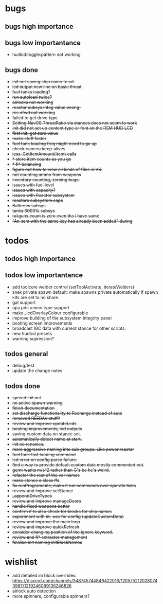 # bugs

## bugs high importance



## bugs low importantance

* hudlcd:toggle:pattern not working

## bugs done

* ~~init not saving ship name to cd.~~
* ~~lcd output new line on basic thrust~~
* ~~fuel tanks loading?~~
* ~~run autoload twice?~~
* ~~airlocks not working~~
* ~~reactor subsys integ value wrong-~~
* ~~rcs nfwd not working~~
* ~~failed to get drive type~~
* ~~Setting NavOS ThrustRatio via stances does not seem to work~~
* ~~Init did not set up content type or font on the RSM HUD LCD~~
* ~~first init, get zero value~~
* ~~make stuff faster~~
* ~~fuel tank loading freq might need to go up~~
* ~~check camera keep-alives~~
* ~~less .GetItemAmount(Item) calls~~
* ~~* store item counts as you go~~
* ~~* fi* balancing~~
* ~~figure out how to view all kinds of files in VS.~~
* ~~not counting ammo from weapons~~
* ~~inventory counting, zeroing bugs.~~
* ~~issues with fuel level~~
* ~~issues with capacity?~~
* ~~issues with Reactor subsystem~~
* ~~reactors subsystem caps~~
* ~~Batteries subsys~~
* ~~tanks 3000% subsys~~
* ~~railguns count is zero even tho i have some~~
* ~~"An item with the same key has already been added" during~~
 
# todos

## todos high importance



## todos low importantance

* add toolcore welder control (setToolActivate, iterateWelders)
* snek private spawn default: make spawns private automatically if spawn kits are set to no share
* gat support
* opa pdc ammo type support
* make _lcdOverlayColour configurable
* improve building of the subsystem integrity panel
* booting screen improvements
* broadcast IGC data with current stance for other scripts.
* new hudlcd presets
* warning supression?

## todos general

* debug/test
* update the change notes

## todos done

* ~~spread init out~~
* ~~no active spawn warning~~
* ~~finish documentation~~
* ~~set discharge functionality to Recharge instead of auto~~
* ~~removed REEDAV stuff?~~
* ~~review and improve updateLcds~~
* ~~booting improvements, lcd outputs~~
* ~~saving custom data on stance set.~~
* ~~automatically detect name at start.~~
* ~~init no renames.~~
* ~~more aggressive naming into sub groups.  Like power.reactor~~
* ~~fuel tank fast loading command~~
* ~~lcd error on config parse failure.~~
* ~~find a way to provide default custom data mostly commented out.~~
* ~~germ wants m/s^2 rather than G's bc he's weird.~~
* ~~refactor the rest of the var names~~
* ~~make stance a class ffs~~
* ~~fix runProgramable, make it run commands over sperate ticks~~
* ~~review and improve setStance~~
* ~~_appendDriveTypes~~
* ~~review and improve manageDoors~~
* ~~handle fixed weapons better~~
* ~~confirm if to also check for blocks for ship names~~
* ~~experiment with ini, use for config (updateCustomData)~~
* ~~review and improve the main loop~~
* ~~review and improve quickRefresh~~
* ~~consider changing position of the ignore keyword.~~
* ~~review and fi* extractor management~~
* ~~finalise init naming initBlockNames~~

# wishlist

* add detailed ini block overrides: https://discord.com/channels/348745744846422016/1205752120280743987/1219246089136246826
* airlock auto detection
* more spinners, configurable spinners?